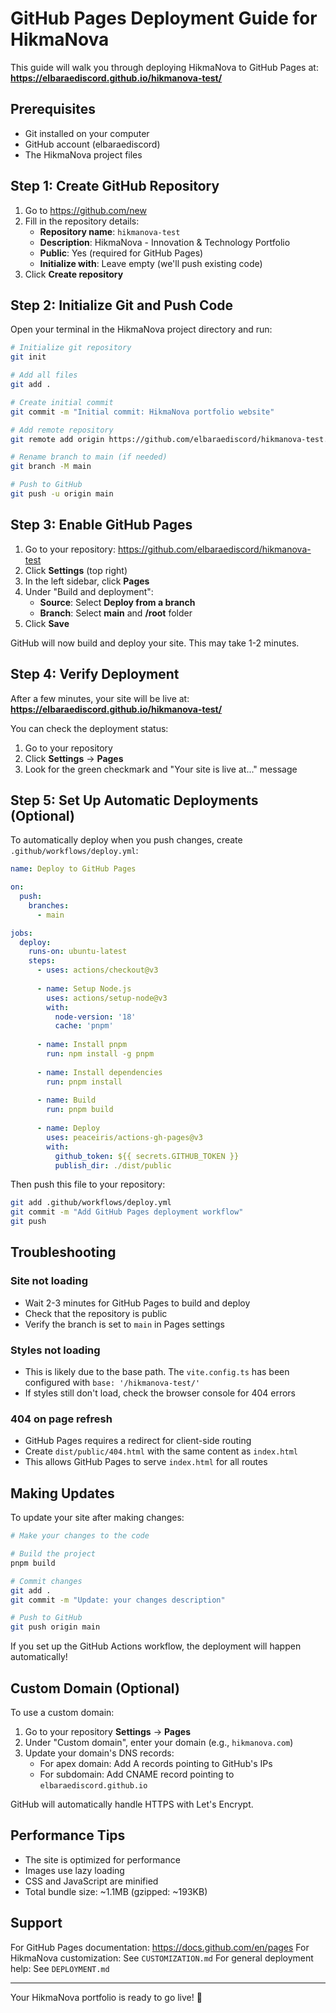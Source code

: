 # GitHub Pages Deployment Guide for HikmaNova

This guide will walk you through deploying HikmaNova to GitHub Pages at:
**https://elbaraediscord.github.io/hikmanova-test/**

## Prerequisites

- Git installed on your computer
- GitHub account (elbaraediscord)
- The HikmaNova project files

## Step 1: Create GitHub Repository

1. Go to https://github.com/new
2. Fill in the repository details:
   - **Repository name**: `hikmanova-test`
   - **Description**: HikmaNova - Innovation & Technology Portfolio
   - **Public**: Yes (required for GitHub Pages)
   - **Initialize with**: Leave empty (we'll push existing code)
3. Click **Create repository**

## Step 2: Initialize Git and Push Code

Open your terminal in the HikmaNova project directory and run:

```bash
# Initialize git repository
git init

# Add all files
git add .

# Create initial commit
git commit -m "Initial commit: HikmaNova portfolio website"

# Add remote repository
git remote add origin https://github.com/elbaraediscord/hikmanova-test.git

# Rename branch to main (if needed)
git branch -M main

# Push to GitHub
git push -u origin main
```

## Step 3: Enable GitHub Pages

1. Go to your repository: https://github.com/elbaraediscord/hikmanova-test
2. Click **Settings** (top right)
3. In the left sidebar, click **Pages**
4. Under "Build and deployment":
   - **Source**: Select **Deploy from a branch**
   - **Branch**: Select **main** and **/root** folder
5. Click **Save**

GitHub will now build and deploy your site. This may take 1-2 minutes.

## Step 4: Verify Deployment

After a few minutes, your site will be live at:
**https://elbaraediscord.github.io/hikmanova-test/**

You can check the deployment status:
1. Go to your repository
2. Click **Settings** → **Pages**
3. Look for the green checkmark and "Your site is live at..." message

## Step 5: Set Up Automatic Deployments (Optional)

To automatically deploy when you push changes, create `.github/workflows/deploy.yml`:

```yaml
name: Deploy to GitHub Pages

on:
  push:
    branches:
      - main

jobs:
  deploy:
    runs-on: ubuntu-latest
    steps:
      - uses: actions/checkout@v3
      
      - name: Setup Node.js
        uses: actions/setup-node@v3
        with:
          node-version: '18'
          cache: 'pnpm'
      
      - name: Install pnpm
        run: npm install -g pnpm
      
      - name: Install dependencies
        run: pnpm install
      
      - name: Build
        run: pnpm build
      
      - name: Deploy
        uses: peaceiris/actions-gh-pages@v3
        with:
          github_token: ${{ secrets.GITHUB_TOKEN }}
          publish_dir: ./dist/public
```

Then push this file to your repository:

```bash
git add .github/workflows/deploy.yml
git commit -m "Add GitHub Pages deployment workflow"
git push
```

## Troubleshooting

### Site not loading
- Wait 2-3 minutes for GitHub Pages to build and deploy
- Check that the repository is public
- Verify the branch is set to `main` in Pages settings

### Styles not loading
- This is likely due to the base path. The `vite.config.ts` has been configured with `base: '/hikmanova-test/'`
- If styles still don't load, check the browser console for 404 errors

### 404 on page refresh
- GitHub Pages requires a redirect for client-side routing
- Create `dist/public/404.html` with the same content as `index.html`
- This allows GitHub Pages to serve `index.html` for all routes

## Making Updates

To update your site after making changes:

```bash
# Make your changes to the code

# Build the project
pnpm build

# Commit changes
git add .
git commit -m "Update: your changes description"

# Push to GitHub
git push origin main
```

If you set up the GitHub Actions workflow, the deployment will happen automatically!

## Custom Domain (Optional)

To use a custom domain:

1. Go to your repository **Settings** → **Pages**
2. Under "Custom domain", enter your domain (e.g., `hikmanova.com`)
3. Update your domain's DNS records:
   - For apex domain: Add A records pointing to GitHub's IPs
   - For subdomain: Add CNAME record pointing to `elbaraediscord.github.io`

GitHub will automatically handle HTTPS with Let's Encrypt.

## Performance Tips

- The site is optimized for performance
- Images use lazy loading
- CSS and JavaScript are minified
- Total bundle size: ~1.1MB (gzipped: ~193KB)

## Support

For GitHub Pages documentation: https://docs.github.com/en/pages
For HikmaNova customization: See `CUSTOMIZATION.md`
For general deployment help: See `DEPLOYMENT.md`

---

Your HikmaNova portfolio is ready to go live! 🚀

